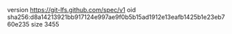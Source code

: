version https://git-lfs.github.com/spec/v1
oid sha256:d8a14213921bb917124e997ae9f0b5b15ad1912e13eafb1425b1e23eb760e235
size 3455
